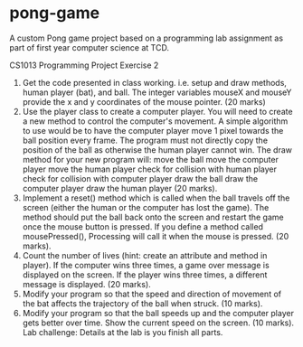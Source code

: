 # pong-game

A custom Pong game project based on a programming lab assignment as part of first year computer science at TCD. 

CS1013 Programming Project
Exercise 2
1. Get the code presented in class working. i.e. setup and draw methods, human player
(bat), and ball. The integer variables mouseX and mouseY provide the x and y coordinates of the mouse pointer.
(20 marks)
2. Use the player class to create a computer player. You will need to create a new
method to control the computer's movement. A simple algorithm to use would be to
have the computer player move 1 pixel towards the ball position every frame. The
program must not directly copy the position of the ball as otherwise the human player
cannot win. The draw method for your new program will:
 move the ball
 move the computer player
 move the human player
 check for collision with human player
 check for collision with computer player
 draw the ball
 draw the computer player
 draw the human player
(20 marks).
3. Implement a reset() method which is called when the ball travels off the screen
(either the human or the computer has lost the game). The method should put the ball
back onto the screen and restart the game once the mouse button is pressed. If you
define a method called mousePressed(), Processing will call it when the mouse
is pressed. (20 marks).
4. Count the number of lives (hint: create an attribute and method in player). If the
computer wins three times, a game over message is displayed on the screen. If the
player wins three times, a different message is displayed. (20 marks).
5. Modify your program so that the speed and direction of movement of the bat affects
the trajectory of the ball when struck. (10 marks).
6. Modify your program so that the ball speeds up and the computer player gets better
over time. Show the current speed on the screen. (10 marks).
Lab challenge:
Details at the lab is you finish all parts.
